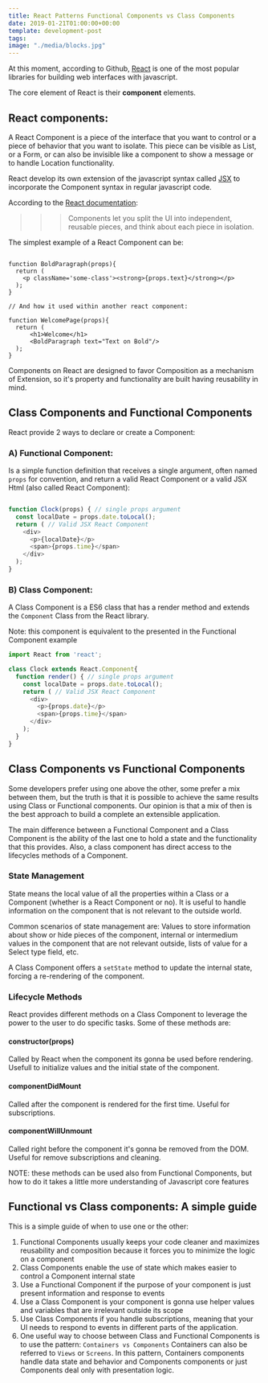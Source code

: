 ```yaml
---
title: React Patterns Functional Components vs Class Components
date: 2019-01-21T01:00:00+00:00
template: development-post
tags: 
image: "./media/blocks.jpg"
---
```


At this moment, according to Github, [React](https://reactjs.org/) is one of the most popular libraries for building web interfaces with javascript.

The core element of React is their **component** elements.


## React components:

A React Component is a piece of the interface that you want to control or a piece of behavior that you want to isolate. This piece can be visible as List, or a Form, or can also be invisible like a component to show a message or to handle Location functionality.

React develop its own extension of the javascript syntax called [JSX](https://reactjs.org/docs/introducing-jsx.html) to incorporate the Component syntax in regular javascript code.


According to the [React documentation](https://reactjs.org/docs/components-and-props.html):

>>>Components let you split the UI into independent, reusable pieces, and think about each piece in isolation.


The simplest example of a React Component can be:

```javascript{numberLines: true}

function BoldParagraph(props){
  return (
    <p className='some-class'><strong>{props.text}</strong></p>
  );
}

// And how it used within another react component:

function WelcomePage(props){
  return (
      <h1>Welcome</h1>
      <BoldParagraph text="Text on Bold"/>
  );
}
```

Components on React are designed to favor Composition as a mechanism of Extension, so it's property and functionality are built having reusability in mind.


## Class Components and Functional Components

React provide 2 ways to declare or create a Component:

### A) Functional Component:

Is a simple function definition that receives a single argument, often named `props` for convention, and return a valid React Component or a valid JSX Html (also called React Component):

```javascript

function Clock(props) { // single props argument
  const localDate = props.date.toLocal();
  return ( // Valid JSX React Component
    <div>
      <p>{localDate}</p>
      <span>{props.time}</span>
    </div>
  );
}

```

### B) Class Component:

A Class Component is a ES6 class that has a render method and extends the `Component` Class from the React library.

Note: this component is equivalent to the presented in the Functional Component example


```javascript
import React from 'react';

class Clock extends React.Component{
  function render() { // single props argument
    const localDate = props.date.toLocal();
    return ( // Valid JSX React Component
      <div>
        <p>{props.date}</p>
        <span>{props.time}</span>
      </div>
    );
  }
}

```

## Class Components vs Functional Components


Some developers prefer using one above the other, some prefer a mix between them, but the truth is that it is possible to achieve the same results using Class or Functional components. Our opinion is that a mix of then is the best approach to build a complete an extensible application.


The main difference between a Functional Component and a Class Component is the ability of the last one to hold a state and the functionality that this provides. Also, a class component has direct access to the lifecycles methods of a Component.


### State Management

State means the local value of all the properties within a Class or a Component (whether is a React Component or no). It is useful to handle information on the component that is not relevant to the outside world.


Common scenarios of state management are: Values to store information about show or hide pieces of the component, internal or intermedium values in the component that are not relevant outside, lists of value for a Select type field, etc.


A Class Component offers a `setState` method to update the internal state, forcing a re-rendering of the component.


### Lifecycle Methods

React provides different methods on a Class Component to leverage the power to the user to do specific tasks. Some of these methods are:


#### constructor(props)

Called by React when the component its gonna be used before rendering. Usefull to initialize values and the initial state of the component.

#### componentDidMount

Called after the component is rendered for the first time. Useful for subscriptions.

#### componentWillUnmount

Called right before the component it's gonna be removed from the DOM. Useful for remove subscriptions and cleaning.


NOTE: these methods can be used also from Functional Components, but how to do it takes a little more understanding of Javascript core features


## Functional vs Class components: A simple guide

This is a simple guide of when to use one or the other:

1) Functional Components usually keeps your code cleaner and maximizes reusability and composition because it forces you to minimize the logic on a component
2) Class Components enable the use of state which makes easier to control a Component internal state
3) Use a Functional Component if the purpose of your component is just present information and response to events
4) Use a Class Component is your component is gonna use helper values and variables that are irrelevant outside its scope
5) Use Class Components if you handle subscriptions, meaning that your UI needs to respond to events in different parts of the application.
6) One useful way to choose between Class and Functional Components is to use the pattern: `Containers vs Components` Containers can also be referred to `Views` or `Screens`. In this pattern, Containers components handle data state and behavior and Components components or just Components deal only with presentation logic.


